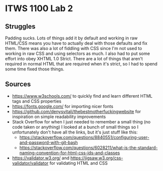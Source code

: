 # ITWS 1100 Lab 2

## Struggles

Padding sucks. Lots of things add it by default and working in raw HTML/CSS means you have to actually deal with those defaults and fix them. There was also a lot of fiddling with CSS since I'm not used to working in raw CSS and using selectors as much. I also had to put some effort into obey XHTML 1.0 Strict. There are a lot of things that aren't required in normal HTML that are required when it's strict, so I had to spend some time fixed those things.

## Sources

* <https://www.w3schools.com/> to quickly find and learn different HTML tags and CSS properties
* <https://fonts.google.com/> for importing nicer fonts
* <https://github.com/denysvitali/thebestmotherfuckingwebsite> for inspiration on simple readability improvements
* Stack Overflow for when I just needed to remember a small thing (no code taken or anything) I looked at a bunch of small things so I unfortunately don't have all the links, but it's just stuff like this:
  * <https://stackoverflow.com/questions/8840551/configuring-user-and-password-with-git-bash>
  * <https://stackoverflow.com/questions/6028211/what-is-the-standard-naming-convention-for-html-css-ids-and-classes>
* <https://validator.w3.org/> and <https://jigsaw.w3.org/css-validator/validator> for validating HTML and CSS
